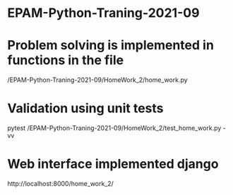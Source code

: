 # EPAM-Python-Traning-2021-09



# Problem solving is implemented in functions in the file 
/EPAM-Python-Traning-2021-09/HomeWork_2/home_work.py
# Validation using unit tests 
 pytest /EPAM-Python-Traning-2021-09/HomeWork_2/test_home_work.py -vv
# Web interface implemented django
http://localhost:8000/home_work_2/


